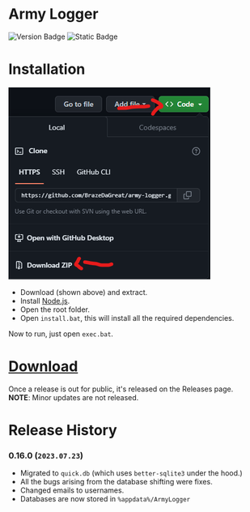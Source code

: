 # Army Logger
![Version Badge](https://img.shields.io/badge/version-0.11.0-white?labelColor=darkgreen)
![Static Badge](https://img.shields.io/badge/build-unstable-darkred?labelColor=darkgreen)

# Installation
![Download Instructions](image.png)
- Download (shown above) and extract.
- Install [Node.js](https://nodejs.org/en).
- Open the root folder.
- Open `install.bat`, this will install all the required dependencies.

Now to run, just open `exec.bat`.

# [Download](https://github.com/BrazeDaGreat/army-logger/releases)
Once a release is out for public, it's released on the Releases page.<br>
**NOTE**: Minor updates are not released.

# Release History
### 0.16.0 (`2023.07.23`)
- Migrated to `quick.db` (which uses `better-sqlite3` under the hood.)
- All the bugs arising from the database shifting were fixes.
- Changed emails to usernames.
- Databases are now stored in `%appdata%/ArmyLogger`